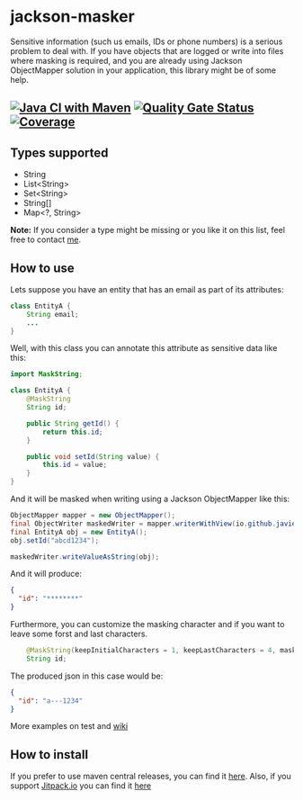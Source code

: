 # jackson-masker
Sensitive information (such us emails, IDs or phone numbers) is a serious problem 
to deal with. If you have objects that are logged or write into files where 
masking is required, and you are already using Jackson ObjectMapper solution in 
your application, this library might be of some help.

[![Java CI with Maven](https://github.com/javiercanillas/jackson-masker/actions/workflows/maven-build.yml/badge.svg)](https://github.com/javiercanillas/jackson-masker/actions/workflows/maven-build.yml)
[![Quality Gate Status](https://sonarcloud.io/api/project_badges/measure?project=javiercanillas_jackson-masker&metric=alert_status)](https://sonarcloud.io/dashboard?id=javiercanillas_jackson-masker)
[![Coverage](https://sonarcloud.io/api/project_badges/measure?project=javiercanillas_jackson-masker&metric=coverage)](https://sonarcloud.io/dashboard?id=javiercanillas_jackson-masker)
---
## Types supported
- String
- List\<String\>
- Set\<String\>
- String[]
- Map<?, String>

**Note:** If you consider a type might be missing or you like it on this list, feel free to contact [me](https://github.com/javiercanillas/jackson-masker/issues).

## How to use
Lets suppose you have an entity that has an email as part of its attributes:
```java
class EntityA {
    String email;
    ...
}
```
Well, with this class you can annotate this attribute as sensitive data like this:

```java
import MaskString;

class EntityA {
    @MaskString
    String id;

    public String getId() {
        return this.id;
    }

    public void setId(String value) {
        this.id = value;
    }
}
```
And it will be masked when writing using a Jackson ObjectMapper like this:
```java
ObjectMapper mapper = new ObjectMapper();
final ObjectWriter maskedWriter = mapper.writerWithView(io.github.javiercanillas.jackson.masker.view.Masked.class);
final EntityA obj = new EntityA();
obj.setId("abcd1234");

maskedWriter.writeValueAsString(obj);
```
And it will produce:
```json
{
  "id": "********"
}
```
Furthermore, you can customize the masking character and if you want to 
leave some forst and last characters. 
```java
    @MaskString(keepInitialCharacters = 1, keepLastCharacters = 4, maskCharacter = '-')
    String id;
```

The produced json in this case would be:
```json
{
  "id": "a---1234"
}
```

More examples on test and [wiki](https://github.com/javiercanillas/jackson-masker/wiki)

## How to install
If you prefer to use maven central releases, you can find it [here](https://mvnrepository.com/artifact/io.github.javiercanillas/jackson-masker). Also, if you support [Jitpack.io](https://jitpack.io/) you can find it [here](https://jitpack.io/#javiercanillas/jackson-masker)
